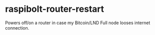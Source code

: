 # raspibolt-router-restart
Powers off/on a router in case my Bitcoin/LND Full node looses internet connection.
